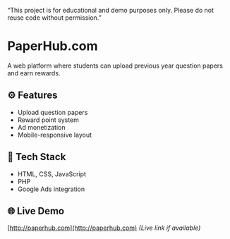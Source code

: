 “This project is for educational and demo purposes only. Please do not reuse code without permission.”

# PaperHub.com

A web platform where students can upload previous year question papers and earn rewards.

## ⚙️ Features
- Upload question papers
- Reward point system
- Ad monetization
- Mobile-responsive layout

## 🔧 Tech Stack
- HTML, CSS, JavaScript
- PHP
- Google Ads integration

## 🌐 Live Demo
[http://paperhub.com](http://paperhub.com) *(Live link if available)*
